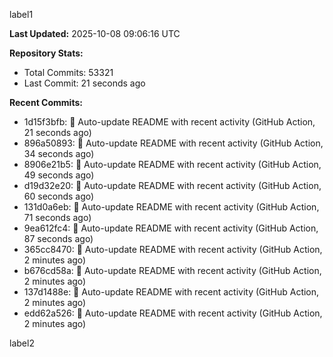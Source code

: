 
label1 
<!-- ACTIVITY_START -->
**Last Updated:** 2025-10-08 09:06:16 UTC

**Repository Stats:**
- Total Commits: 53321
- Last Commit: 21 seconds ago

**Recent Commits:**
- 1d15f3bfb: 🤖 Auto-update README with recent activity (GitHub Action, 21 seconds ago)
- 896a50893: 🤖 Auto-update README with recent activity (GitHub Action, 34 seconds ago)
- 8906e21b5: 🤖 Auto-update README with recent activity (GitHub Action, 49 seconds ago)
- d19d32e20: 🤖 Auto-update README with recent activity (GitHub Action, 60 seconds ago)
- 131d0a6eb: 🤖 Auto-update README with recent activity (GitHub Action, 71 seconds ago)
- 9ea612fc4: 🤖 Auto-update README with recent activity (GitHub Action, 87 seconds ago)
- 365cc8470: 🤖 Auto-update README with recent activity (GitHub Action, 2 minutes ago)
- b676cd58a: 🤖 Auto-update README with recent activity (GitHub Action, 2 minutes ago)
- 137d1488e: 🤖 Auto-update README with recent activity (GitHub Action, 2 minutes ago)
- edd62a526: 🤖 Auto-update README with recent activity (GitHub Action, 2 minutes ago)
<!-- ACTIVITY_END -->

label2

